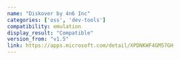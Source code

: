```yaml
---
name: "Diskover by 4n6 Inc"
categories: ['oss', 'dev-tools']
compatibility: emulation
display_result: "Compatible"
version_from: "v1.5"
link: https://apps.microsoft.com/detail/XPDNKWF4GM57GH
---
```

